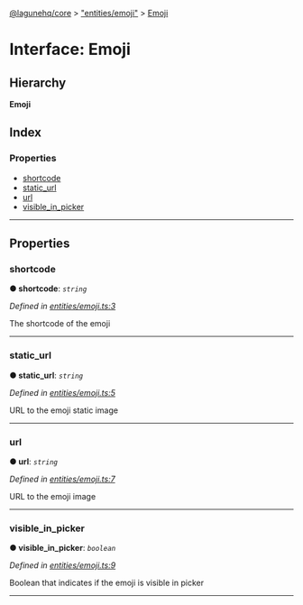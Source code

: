 [@lagunehq/core](../README.md) > ["entities/emoji"](../modules/_entities_emoji_.md) > [Emoji](../interfaces/_entities_emoji_.emoji.md)

# Interface: Emoji

## Hierarchy

**Emoji**

## Index

### Properties

* [shortcode](_entities_emoji_.emoji.md#shortcode)
* [static_url](_entities_emoji_.emoji.md#static_url)
* [url](_entities_emoji_.emoji.md#url)
* [visible_in_picker](_entities_emoji_.emoji.md#visible_in_picker)

---

## Properties

<a id="shortcode"></a>

###  shortcode

**● shortcode**: *`string`*

*Defined in [entities/emoji.ts:3](https://github.com/lagunehq/core/blob/35e3f58/src/entities/emoji.ts#L3)*

The shortcode of the emoji

___
<a id="static_url"></a>

###  static_url

**● static_url**: *`string`*

*Defined in [entities/emoji.ts:5](https://github.com/lagunehq/core/blob/35e3f58/src/entities/emoji.ts#L5)*

URL to the emoji static image

___
<a id="url"></a>

###  url

**● url**: *`string`*

*Defined in [entities/emoji.ts:7](https://github.com/lagunehq/core/blob/35e3f58/src/entities/emoji.ts#L7)*

URL to the emoji image

___
<a id="visible_in_picker"></a>

###  visible_in_picker

**● visible_in_picker**: *`boolean`*

*Defined in [entities/emoji.ts:9](https://github.com/lagunehq/core/blob/35e3f58/src/entities/emoji.ts#L9)*

Boolean that indicates if the emoji is visible in picker

___


